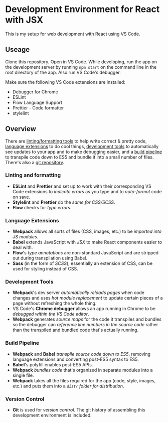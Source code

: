 # Development Environment for React with JSX

This is my setup for web development with React using VS Code.

## Useage

Clone this repository. Open in VS Code. While developing, run the app on the development server by running `npm start` on the command line in the root directory of the app. Also run VS Code's debugger.

Make sure the following VS Code extensions are installed:

* Debugger for Chrome
* ESLint
* Flow Language Support
* Prettier - Code formatter
* stylelint

## Overview

There are [linting/formatting tools](#lint) to help write correct & pretty code, [language extensions](#extensions) to do cool things, [development tools](#dev) to automatically see updates to your app and to make debugging easier, and a [build pipeline](#build) to transpile code down to ES5 and bundle it into a small number of files. There's also a [git repository](#vcs).

### <a id="lint"></a>Linting and formatting

* **ESLint** and **Prettier** and set up to work with their corresponding VS Code extensions to _indicate errors_ as you type and to _auto-format_ code on save.
* **Stylelint** and **Prettier** do the _same for CSS/SCSS_.
* **Flow** checks for _type errors_.

### <a id="extensions"></a>Language Extensions

* **Webpack** allows all sorts of files (CSS, images, etc.) to be _imported into JS modules_.
* **Babel** extends JavaScript with _JSX_ to make React components easier to deal with.
* **Flow**'s _type annotations_ are non-standard JavaScript and are stripped out during transpilation using Babel.
* **Sass** (in the form of _SCSS_), essentially an extension of CSS, can be used for styling instead of CSS.

### <a id="dev"></a>Development Tools

* **Webpack**'s dev server _automatically reloads pages_ when code changes and uses _hot module replacement_ to update certain pieces of a page without refreshing the whole thing.
* VS Code's **Chrome debugger** allows an app running in Chrome to be _debugged within the VS Code editor_.
* **Webpack** generates _source maps_ for the code it transpiles and bundles so the debugger can _reference line numbers in the source code_ rather than the transpiled and bundled code that's actually running.

### <a id="build"></a>Build Pipeline

* **Webpack** and **Babel** _transpile source code down to ES5_, removing language extensions and converting post-ES5 syntax to ES5.
* **Babel**'s polyfill enables post-ES5 APIs.
* **Webpack** _bundles code_ that's organized in separate modules into a single file.
* **Webpack** takes all the files required for the app (code, style, images, etc.) and puts them into a _`dist/` folder for distribution_.

### <a id="vcs"></a>Version Control

* **Git** is used for _version control_. The git history of assembling this development environment is included.
